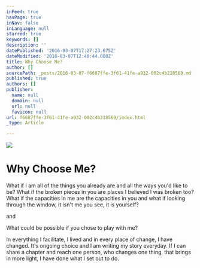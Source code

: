 ```yaml
---
inFeed: true
hasPage: true
inNav: false
inLanguage: null
starred: true
keywords: []
description: ''
datePublished: '2016-03-07T17:27:23.675Z'
dateModified: '2016-03-07T12:40:44.080Z'
title: Why Choose Me?
author: []
sourcePath: _posts/2016-03-07-f6687ffe-3f61-41fe-a932-002c4b218569.md
published: true
authors: []
publisher:
  name: null
  domain: null
  url: null
  favicon: null
url: f6687ffe-3f61-41fe-a932-002c4b218569/index.html
_type: Article

---
```

![](https://the-grid-user-content.s3-us-west-2.amazonaws.com/626f48f3-4c56-421c-a3e8-bceee85f6abd.jpg)

# Why Choose Me?

What if I am all of the things you already are and all the ways you'd like to be? What if the broken pieces in you are places I believed I was broken too? What if the capacities in me are the capacities in you and what if looking through the window, it isn't me you see, it is yourself? 

and 

What could be possible if you chose to play with me? 

In everything I facilitate, I lived and in every place of change, I have changed. It's ongoing choice and I am writing my story everyday. If I can share a chapter and reach one person, who changes one thing, that brings in more light, I have done what I set out to do.